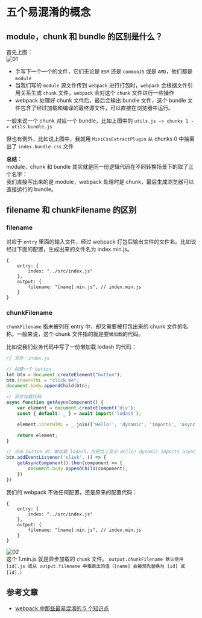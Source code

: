 # 五个易混淆的概念

## module，chunk 和 bundle 的区别是什么？
首先上图：                       
![01](https://user-gold-cdn.xitu.io/2019/5/29/16b0153001913dc5?imageView2/0/w/1280/h/960/format/webp/ignore-error/1)

- 手写下一个一个的文件，它们无论是 `ESM` 还是 `commonJS` 或是 `AMD`，他们都是 `module`
- 当我们写的 `module` 源文件传到 `webpack` 进行打包时，`webpack` 会根据文件引用关系生成 `chunk` 文件，`webpack` 会对这个 `chunk` 文件进行一些操作
- webpack 处理好 chunk 文件后，最后会输出 bundle 文件，这个 bundle 文件包含了经过加载和编译的最终源文件，可以直接在浏览器中运行。

一般来说一个 chunk 对应一个 bundle，比如上图中的 `utils.js -> chunks 1 -> utils.bundle.js`

但也有例外，比如说上图中，我就用 `MiniCssExtractPlugin` 从 chunks 0 中抽离出了 `index.bundle.css` 文件

**总结**：                     
module，chunk 和 bundle 其实就是同一份逻辑代码在不同转换场景下的取了三个名字：                       
我们直接写出来的是 module，webpack 处理时是 chunk，最后生成浏览器可以直接运行的 bundle。



## filename 和 chunkFilename 的区别

### filename
对应于 `entry` 里面的输入文件，经过 webpack 打包后输出文件的文件名。比如说经过下面的配置，生成出来的文件名为 index.min.js。
```
{
    entry: {
        index: "../src/index.js"
    },
    output: {
        filename: "[name].min.js", // index.min.js
    }
}
```

### chunkFilename
`chunkFilename` 指未被列在 entry 中，却又需要被打包出来的 chunk 文件的名称。一般来说，这个 chunk 文件指的就是要`懒加载`的代码。

比如说我们业务代码中写了一份懒加载 lodash 的代码：
```js
// 文件：index.js

// 创建一个 button
let btn = document.createElement("button");
btn.innerHTML = "click me";
document.body.appendChild(btn);

// 异步加载代码
async function getAsyncComponent() {
    var element = document.createElement('div');
    const { default: _ } = await import('lodash');

    element.innerHTML = _.join(['Hello!', 'dynamic', 'imports', 'async'], ' ');

    return element;
}

// 点击 button 时，懒加载 lodash，在网页上显示 Hello! dynamic imports async
btn.addEventListener('click', () => {
    getAsyncComponent().then(component => {
        document.body.appendChild(component);
    })
})
```

我们的 webpack 不做任何配置，还是原来的配置代码：
```
{
    entry: {
        index: "../src/index.js"
    },
    output: {
        filename: "[name].min.js", // index.min.js
    }
}
```

![02](https://user-gold-cdn.xitu.io/2019/5/29/16b0153006e5c963?imageView2/0/w/1280/h/960/format/webp/ignore-error/1)                                
这个 1.min.js 就是异步加载的 `chunk` 文件。 
`output.chunkFilename 默认使用 [id].js 或从 output.filename 中推断出的值（[name] 会被预先替换为 [id] 或 [id].）`





## 参考文章
- [webpack 中那些最易混淆的 5 个知识点](https://juejin.im/post/5cede821f265da1bbd4b5630)
